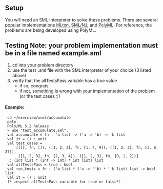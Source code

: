 ## Setup

You will need an SML interpreter to solve these problems. There are several popular implementations
[MLton](http://mlton.org/), [SML/NJ](http://www.smlnj.org/), and [PolyML](http://www.polyml.org/). For reference, the problems are being developed using PolyML.

## Testing Note: your problem implementation must be in a file named example.sml

1. cd into your problem directory
2. use the test_<problem-name>.sml file with the SML interpreter of your choice (3 listed above)
3. verify that the allTestsPass variable has a true value
   * if so, congrats
   * if not, something is wrong with your implementation of the problem (or the test cases :|)

#### Example:

     cd ~/exercism/xsml/accumulate
     poly
     Poly/ML 5.2 Release
     > use "test_accumulate.sml";
     val accumulate = fn : 'a list -> ('a -> 'b) -> 'b list
     val it = () : unit
     val test_cases =
         [([], fn, []), ([1, 2, 3], fn, [1, 4, 9]), ([1, 2, 3], fn, [1, 8, 27]),
          ([1, 2, 3], fn, [2, 3, 4]), ([1, 2, 3], fn, [0, 1, 2])]
      : (int list * (int -> int) * int list) list
     val allTestsPass = true : bool
     val run_tests = fn : ('a list * ('a -> ''b) * ''b list) list -> bool list
     val it = () : unit
     (* inspect allTestsPass variable for true or false*)
